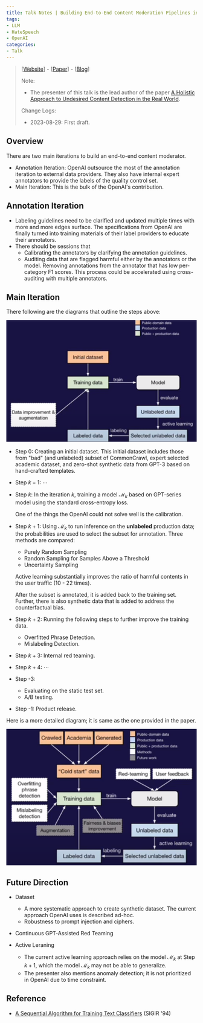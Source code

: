 ```yaml
---
title: Talk Notes | Building End-to-End Content Moderation Pipelines in the Real World
tags: 
- LLM
- HateSpeech
- OpenAI
categories:
- Talk
---
```

> [[Website](https://multimodal-content-moderation.github.io/)] - [[Paper](https://arxiv.org/abs/2208.03274)] - [[Blog](https://openai.com/blog/new-and-improved-content-moderation-tooling)]
> 
> Note:
> - The presenter of this talk is the lead author of the paper [A Holistic Approach to Undesired Content Detection in the Real World](https://arxiv.org/abs/2208.03274).
> 
> Change Logs:
>
> - 2023-08-29: First draft.
## Overview
There are two main iterations to build an end-to-end content moderator. 
- Annotation Iteration: OpenAI outsource the most of the annotation iteration to external data providers. They also have internal expert annotators to provide the labels of the quality control set.
- Main Iteration: This is the bulk of the OpenAI's contribution.

## Annotation Iteration
- Labeling guidelines need to be clarified and updated multiple times with more and more edges surface. The specifications from OpenAI are finally turned into training materials of their label providers to educate their annotators.
- There should be sessions that
	- Calibrating the annotators by clarifying the annotation guidelines.
	- Auditing data that are flagged harmful either by the annotators or the model. Removing annotations from the annotator that has low per-category F1 scores. This process could be accelerated using cross-auditing with multiple annotators.
  

## Main Iteration
There following are the diagrams that outline the steps above:

![](https://raw.githubusercontent.com/guanqun-yang/remote-images/master/2023/08/upgit_20230830_1693372643.png)

- Step 0: Creating an initial dataset. This initial dataset includes those from "bad" (and unlabeled) subset of CommonCrawl, expert selected academic dataset, and zero-shot synthetic data from GPT-3 based on hand-crafted templates.

- Step $k-1$: $\cdots$

- Step $k$: In the iteration $k$, training a model $\mathcal{M}_k$ based on GPT-series model using the standard cross-entropy loss.
  
  One of the things the OpenAI could not solve well is the calibration.

- Step $k+1$: Using $\mathcal{M}_k$ to run inference on the **unlabeled** production data; the probabilities are used to select the subset for annotation. Three methods are compared:
	- Purely Random Sampling
	- Random Sampling for Samples Above a Threshold
	- Uncertainty Sampling
  
  Active learning substantially improves the ratio of harmful contents in the user traffic (10 - 22 times).
  
  After the subset is annotated, it is added back to the training set. Further, there is also synthetic data that is added to address the counterfactual bias.
  
- Step $k+2$: Running the following steps to further improve the training data.
  
	- Overfitted Phrase Detection.
	- Mislabeling Detection.
  
- Step $k+3$: Internal red teaming.

- Step $k+4$: $\cdots$

- Step -3:

  - Evaluating on the static test set.
  - A/B testing.

- Step -1: Product release.

Here is a more detailed diagram; it is same as the one provided in the paper.

![](https://raw.githubusercontent.com/guanqun-yang/remote-images/master/2023/08/upgit_20230830_1693372755.png)

## Future Direction
- Dataset
	- A more systematic approach to create synthetic dataset. The current approach OpenAI uses is described ad-hoc.
	- Robustness to prompt injection and ciphers.
  
- Continuous GPT-Assisted Red Teaming
- Active Leraning
	- The current active learning approach relies on the model $\mathcal{M}_k$ at Step $k+1$, which the model $\mathcal{M}_k$ may not be able to generalize.
	- The presenter also mentions anomaly detection; it is not prioritized in OpenAI due to time constraint.


## Reference
- [A Sequential Algorithm for Training Text Classifiers](https://arxiv.org/pdf/cmp-lg/9407020.pdf) (SIGIR '94)
